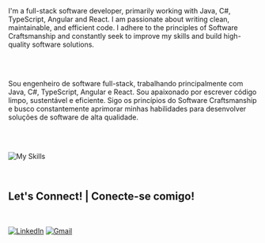 <div align="left">
I'm a full-stack software developer, primarily working with Java, C#, TypeScript, Angular and React. I am passionate about writing clean, maintainable, and efficient code. I adhere to the principles of Software Craftsmanship and constantly seek to improve my skills and build high-quality software solutions.

<br><br>

Sou engenheiro de software full-stack, trabalhando principalmente com Java, C#, TypeScript, Angular e React. Sou apaixonado por escrever código limpo, sustentável e eficiente. Sigo os princípios do Software Craftsmanship e busco constantemente aprimorar minhas habilidades para desenvolver soluções de software de alta qualidade.
</div>

<br>

<br>

<p align="center">

![My Skills](https://skillicons.dev/icons?i=rust,java,cs,spring,dotnet,angular,react,ts,nodejs,js,py,go,cpp,mysql,postgres,mongodb,sqlite,visualstudio,idea,vscode,vim,windows,linux,aws,azure,docker,kubernetes,jenkins,flutter)

</p>

<br>

## <b> Let's Connect! | Conecte-se comigo! </b>
<br>

[![LinkedIn](https://skillicons.dev/icons?i=linkedin)](https://linkedin.com/in/allanrizza) [![Gmail](https://skillicons.dev/icons?i=gmail)](mailto:allanrizza.dev@gmail.com)

<br>
